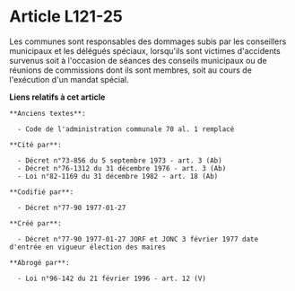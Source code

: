 # Article L121-25

Les communes sont responsables des dommages subis par les conseillers municipaux et les délégués spéciaux, lorsqu'ils sont
victimes d'accidents survenus soit à l'occasion de séances des conseils municipaux ou de réunions de commissions dont ils
sont membres, soit au cours de l'exécution d'un mandat spécial.

**Liens relatifs à cet article**

	**Anciens textes**:

	  - Code de l'administration communale 70 al. 1 remplacé

	**Cité par**:

	  - Décret n°73-856 du 5 septembre 1973 - art. 3 (Ab)
	  - Décret n°76-1312 du 31 décembre 1976 - art. 3 (Ab)
	  - Loi n°82-1169 du 31 décembre 1982 - art. 18 (Ab)

	**Codifié par**:

	  - Décret n°77-90 1977-01-27

	**Créé par**:

	  - Décret n°77-90 1977-01-27 JORF et JONC 3 février 1977 date d'entrée en vigueur élection des maires

	**Abrogé par**:

	  - Loi n°96-142 du 21 février 1996 - art. 12 (V)
